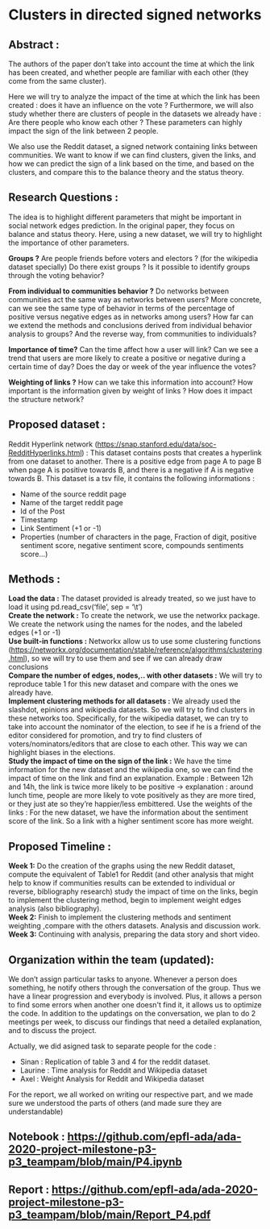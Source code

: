   # Clusters in directed signed networks

## Abstract : 
The authors of the paper don’t take into account the time at which the link has been created, and whether people are familiar with each other (they come from the same cluster).

Here we will try to analyze the impact of the time at which the link has been created : does it have an influence on the vote ? 
Furthermore, we will also study whether there are clusters of people in the datasets we already have : Are there people who know each other ? 
These parameters can highly impact the sign of the link between 2 people.

We also use the Reddit dataset, a signed network containing links between communities. We want to know if we can find clusters, given the links, and how we can predict the sign of a link based on the time, and based on the clusters, and compare this to the balance theory and the status theory.


## Research Questions : 

The idea is to highlight different parameters that might be important in social network edges prediction. In the original paper, they focus on balance and status theory. Here, using a new dataset, we will try to highlight the importance of other parameters.

**Groups ?**
Are people friends before voters and electors ? (for the wikipedia dataset specially)
Do there exist groups ?
Is it possible to identify groups through the voting behavior?

**From individual to communities behavior ?** 
Do networks between communities act the same way as networks between users? 
More concrete, can we see the same type of behavior in terms of the percentage of positive versus negative edges as in networks among users?
How far can we extend the methods and conclusions derived from individual behavior analysis to groups? And the reverse way, from communities to individuals?

**Importance of time?** 
Can the time affect how a user will link? 
Can we see a trend that users are more likely to create a positive or negative during a certain time of day? Does the day or week of the year influence the votes?

**Weighting of links ?**
How can we take this information into account? How important is the information given by weight of links ? How does it impact the structure network?

## Proposed dataset :
Reddit Hyperlink network (https://snap.stanford.edu/data/soc-RedditHyperlinks.html) : This dataset contains posts that creates a hyperlink from one dataset to another. There is a positive edge from page A to page B when page A is positive towards B, and there is a negative if A is negative towards B. This dataset is a tsv file, it contains the following informations :
- Name of the source reddit page
- Name of the target reddit page
- Id of the Post
- Timestamp
- Link Sentiment (+1 or -1)
- Properties (number of characters in the page, Fraction of digit, positive sentiment score, negative sentiment score, compounds sentiments score...)


## Methods : 
**Load the data :** The dataset provided is already treated, so we just have to load it using pd.read_csv(‘file’, sep = ‘\t’)<br>
**Create the network :** To create the network, we use the networkx package. We create the network using the names for the nodes, and the labeled edges (+1 or -1)<br>
**Use built-in functions :** Networkx allow us to use some clustering functions (https://networkx.org/documentation/stable/reference/algorithms/clustering.html), so we will try to use them and see if we can already draw conclusions<br>
**Compare the number of edges, nodes,.. with other datasets :** We will try to reproduce table 1 for this new dataset and compare with the ones we already have.<br>
**Implement clustering methods for all datasets :** We already used the slashdot, epinions and wikipedia datasets. So we will try to find clusters in these networks too. Specifically, for the wikipedia dataset, we can try to take into account the nominator of the election, to see if he is a friend of the editor considered for promotion, and try to find clusters of voters/nominators/editors that are close to each other. This way we can highlight biases in the elections.<br>
**Study the impact of time on the sign of the link :** We have the time information for the new dataset and the wikipedia one, so we can find the impact of time on the link and find an explanation. Example : Between 12h and 14h, the link is twice more likely to be positive -> explanation : around lunch time, people are more likely to vote positively as they are more tired, or they just ate so they’re happier/less embittered.
Use the weights of the links :  For the new dataset, we have the information about the sentiment score of the link. So a link with a higher sentiment score has more weight.

## Proposed Timeline : 
**Week 1:** Do the creation of the graphs using the new Reddit dataset, compute the equivalent of Table1 for Reddit (and other analysis that might help to know if communities results can be extended to individual or reverse, bibliography research) study the impact of time on the links, begin to implement the clustering method, begin to implement weight edges analysis (also bibliography).<br>
**Week 2:** Finish to implement the clustering methods and sentiment weighting ,compare with the others datasets. Analysis and discussion work. <br>
**Week 3:** Continuing with analysis, preparing the data story and short video.<br>

## Organization within the team (updated): 

We don’t assign particular tasks to anyone. Whenever a person does something, he notify others through the conversation of the group. Thus we have a linear progression and everybody is involved. Plus, it allows a person to find some errors when another one doesn't find it, it allows us to optimize the code. 
In addition to the updatings on the conversation, we plan to do 2 meetings per week, to discuss our findings that need a detailed explanation, and to discuss the project.

Actually, we did asigned task to separate people for the code :
- Sinan : Replication of table 3 and 4 for the reddit dataset.
- Laurine : Time analysis for Reddit and Wikipedia dataset
- Axel : Weight Analysis for Reddit and Wikipedia dataset

For the report, we all worked on writing our respective part, and we made sure we understood the parts of others (and made sure they are understandable)
	

## Notebook : https://github.com/epfl-ada/ada-2020-project-milestone-p3-p3_teampam/blob/main/P4.ipynb

## Report : https://github.com/epfl-ada/ada-2020-project-milestone-p3-p3_teampam/blob/main/Report_P4.pdf
